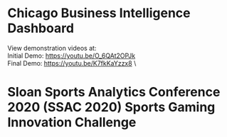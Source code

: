 # Chicago Business Intelligence Dashboard

View demonstration videos at: \
Initial Demo: https://youtu.be/O_6QAt2OPJk \
Final Demo: https://youtu.be/K7fkKaYzzx8 \

# Sloan Sports Analytics Conference 2020 (SSAC 2020) Sports Gaming Innovation Challenge
